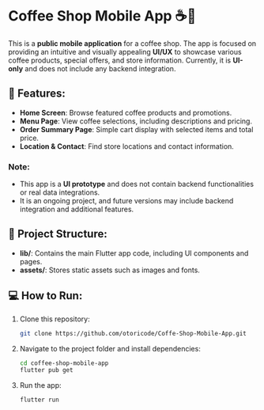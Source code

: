 # Coffee Shop Mobile App ☕📱

This is a **public mobile application** for a coffee shop. The app is focused on providing an intuitive and visually appealing **UI/UX** to showcase various coffee products, special offers, and store information. Currently, it is **UI-only** and does not include any backend integration.

## 🚀 Features:
- **Home Screen**: Browse featured coffee products and promotions.
- **Menu Page**: View coffee selections, including descriptions and pricing.
- **Order Summary Page**: Simple cart display with selected items and total price.
- **Location & Contact**: Find store locations and contact information.
  
### Note:
- This app is a **UI prototype** and does not contain backend functionalities or real data integrations.
- It is an ongoing project, and future versions may include backend integration and additional features.

## 📂 Project Structure:
- **lib/**: Contains the main Flutter app code, including UI components and pages.
- **assets/**: Stores static assets such as images and fonts.

## 💻 How to Run:
1. Clone this repository:
   ```bash
   git clone https://github.com/otoricode/Coffe-Shop-Mobile-App.git
   ```
2. Navigate to the project folder and install dependencies:
   ```bash
   cd coffee-shop-mobile-app
   flutter pub get
   ```
3. Run the app:
   ```bash
   flutter run
   ```

